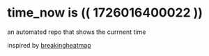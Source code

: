 # time_now is (( 1726016400022 ))

an automated repo that shows the currnent time

inspired by [breakingheatmap](https://github.com/breakingheatmap/breakingheatmap)